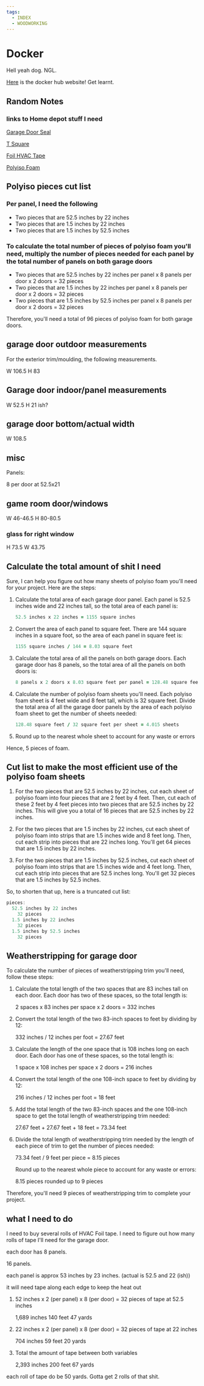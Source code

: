 ```yaml
---
tags:
  - INDEX
  - WOODWORKING
---
```


# Docker

Hell yeah dog. NGL.

[Here](https://hub.docker.com/) is the docker hub website! Get learnt.

## Random Notes

### links to Home depot stuff I need

[Garage Door Seal](https://www.homedepot.com/p/M-D-Building-Products-0-25-in-x-2-75-in-x-9-ft-V1046-White-Dual-Vinyl-Garage-Door-Seal-Top-and-Sides-Weatherstrip-87700/205021160)

[T Square](https://www.homedepot.com/p/Empire-48-in-Drywall-T-Square-410-48/202035306)

[Foil HVAC Tape](https://www.homedepot.com/p/Nashua-Tape-1-89-in-x-50-yd-322-Multi-Purpose-HVAC-Foil-Sealer-Duct-Tape-1906075/100030120#overlay)

[Polyiso Foam](https://www.homedepot.com/p/RMAX-Pro-Select-R-Matte-Plus-3-0-5-in-x-48-in-x-8-ft-R-3-2-ISO-Rigid-Foam-Board-Insulation-637902/313501506#overlay)

## Polyiso pieces cut list

### Per panel, I need the following

- Two pieces that are 52.5 inches by 22 inches
- Two pieces that are 1.5 inches by 22 inches
- Two pieces that are 1.5 inches by 52.5 inches

### To calculate the total number of pieces of polyiso foam you'll need, multiply the number of pieces needed for each panel by the total number of panels on both garage doors

- Two pieces that are 52.5 inches by 22 inches per panel x 8 panels per door x 2 doors = 32 pieces
- Two pieces that are 1.5 inches by 22 inches per panel x 8 panels per door x 2 doors = 32 pieces
- Two pieces that are 1.5 inches by 52.5 inches per panel x 8 panels per door x 2 doors = 32 pieces

Therefore, you'll need a total of 96 pieces of polyiso foam for both garage doors.

## garage door outdoor measurements

For the exterior trim/moulding, the following measurements.

W 106.5
H 83

## Garage door indoor/panel measurements

W 52.5
H 21 ish?

## garage door bottom/actual width

W 108.5

## misc

Panels:

8 per door at 52.5x21

## game room door/windows

W 46-46.5
H 80-80.5

### glass for right window

H 73.5
W 43.75

## Calculate the total amount of shit I need

Sure, I can help you figure out how many sheets of polyiso foam you'll need for your project. Here are the steps:

1. Calculate the total area of each garage door panel. Each panel is 52.5 inches wide and 22 inches tall, so the total area of each panel is:

    ```ruby title="Total Area: Garage Panel"
    52.5 inches x 22 inches = 1155 square inches
    ```

2. Convert the area of each panel to square feet. There are 144 square inches in a square foot, so the area of each panel in square feet is:

    ```ruby title="SQ ft per Panel"
    1155 square inches / 144 = 8.03 square feet
    ```

3. Calculate the total area of all the panels on both garage doors. Each garage door has 8 panels, so the total area of all the panels on both doors is:

    ```ruby title="Total Area: All Panels"
    8 panels x 2 doors x 8.03 square feet per panel = 128.48 square feet
    ```

4. Calculate the number of polyiso foam sheets you'll need. Each polyiso foam sheet is 4 feet wide and 8 feet tall, which is 32 square feet. Divide the total area of all the garage door panels by the area of each polyiso foam sheet to get the number of sheets needed:

    ```ruby title="Total Sheets Needed"
    128.48 square feet / 32 square feet per sheet = 4.015 sheets
    ```

5. Round up to the nearest whole sheet to account for any waste or errors

Hence, 5 pieces of foam.

## Cut list to make the most efficient use of the polyiso foam sheets

1. For the two pieces that are 52.5 inches by 22 inches, cut each sheet of polyiso foam into four pieces that are 2 feet by 4 feet. Then, cut each of these 2 feet by 4 feet pieces into two pieces that are 52.5 inches by 22 inches. This will give you a total of 16 pieces that are 52.5 inches by 22 inches.

2. For the two pieces that are 1.5 inches by 22 inches, cut each sheet of polyiso foam into strips that are 1.5 inches wide and 8 feet long. Then, cut each strip into pieces that are 22 inches long. You'll get 64 pieces that are 1.5 inches by 22 inches.

3. For the two pieces that are 1.5 inches by 52.5 inches, cut each sheet of polyiso foam into strips that are 1.5 inches wide and 4 feet long. Then, cut each strip into pieces that are 52.5 inches long. You'll get 32 pieces that are 1.5 inches by 52.5 inches.

So, to shorten that up, here is a truncated cut list:

```cs title="Cut List"
pieces:
  52.5 inches by 22 inches
    32 pieces
  1.5 inches by 22 inches
    32 pieces
  1.5 inches by 52.5 inches
    32 pieces
```

## Weatherstripping for garage door

To calculate the number of pieces of weatherstripping trim you'll need, follow these steps:

1. Calculate the total length of the two spaces that are 83 inches tall on each door. Each door has two of these spaces, so the total length is:

    2 spaces x 83 inches per space x 2 doors = 332 inches

2. Convert the total length of the two 83-inch spaces to feet by dividing by 12:

    332 inches / 12 inches per foot = 27.67 feet

3. Calculate the length of the one space that is 108 inches long on each door. Each door has one of these spaces, so the total length is:

    1 space x 108 inches per space x 2 doors = 216 inches

4. Convert the total length of the one 108-inch space to feet by dividing by 12:

    216 inches / 12 inches per foot = 18 feet

5. Add the total length of the two 83-inch spaces and the one 108-inch space to get the total length of weatherstripping trim needed:

    27.67 feet + 27.67 feet + 18 feet = 73.34 feet

6. Divide the total length of weatherstripping trim needed by the length of each piece of trim to get the number of pieces needed:

    73.34 feet / 9 feet per piece = 8.15 pieces

    Round up to the nearest whole piece to account for any waste or errors:

    8.15 pieces rounded up to 9 pieces

Therefore, you'll need 9 pieces of weatherstripping trim to complete your project.

## what I need to do

I need to buy several rolls of HVAC Foil tape. I need to figure out how many rolls of tape I'll need for the garage door.

each door has 8 panels.

16 panels.

each panel is approx 53 inches by 23 inches. (actual is 52.5 and 22 (ish))

it will need tape along each edge to keep the heat out

1. 52 inches x 2 (per panel) x 8 (per door) = 32 pieces of tape at 52.5 inches

    1,689 inches
    140 feet
    47 yards

2. 22 inches x 2 (per panel) x 8 (per door) = 32 pieces of tape at 22 inches

    704 inches
    59 feet
    20 yards

3. Total the amount of tape between both variables

    2,393 inches
    200 feet
    67 yards

each roll of tape do be 50 yards. Gotta get 2 rolls of that shit.
